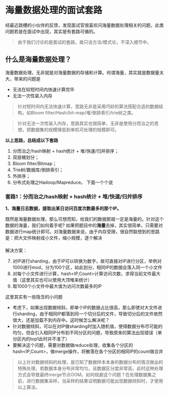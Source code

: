 # 海量数据处理的面试套路

经最近跳槽的小伙伴的反馈，发现面试官很喜欢问海量数据处理相关的问题，此类问题若是在面试中出现，其实是有套路可循的。

> 由于我们讨论的是面试的套路，故只谈方法/模式论，不深入细节中。

## 什么是海量数据处理？

海量数据处理，无非就是对海量数据的存储和计算。何谓海量，其实就是数据量太大，带来的问题是

- 无法在较短时间内快速计算完毕
- 无法一次性装入内存
> 针对短时间内无法快速计算，思路无非是采用巧妙的算法搭配合适的数据结构，如Bloom filter/Hash/bit-map/堆/倒排索引/trie树之类。

> 针对无法一次性装入内存，思路其实也很简单，无非是使用分而治之的思想，把数据集的规模降低到单机可处理的规模即可。

**以上思路，总结成以下套路**

1. 分而治之/hash映射 + hash统计 + 堆/快速/归并排序；
2. 双层桶划分；
3. Bloom filter/Bitmap；
4. Trie树/数据库/倒排索引；
5. 外排序；
6. 分布式处理之Hadoop/Mapreduce。
下面一个个说

### 套路1：分而治之/hash映射 + hash统计 + 堆/快速/归并排序

****1、海量日志数据，提取出某日访问百度次数最多的那个IP。****


既然是海量数据处理，那么可想而知，给我们的数据那就一定是海量的。针对这个数据的海量，我们如何着手呢?
如果把题目中的**海量**去掉，其实很简单，只需要对数据进行map统计即可。对海量数据来说，由于内存受限，很自然联想到的思路是：把大文件映射成小文件，缩小规模，逐个解决

#### 
解决方案：

7. 对IP进行sharding，由于IP可以转换为数字，故可直接对IP进行分区，举例对1000进行mod，分为100个区，如此划分，相同IP的数据会落入同一个小文件
8. 对每个小文件进行计算，hash<IP,Count>计算访问次数，求得当前文件最大值（这里其实也可以使用大顶堆来统计）
9. 取1000个小文件中最大值为访问次数最多的IP

这里其实有一些隐含的小问题

- 考虑下，如果出现数据倾斜，即单个IP的数据占比很高，那么即使对大文件进行sharding，由于相同IP都落到同一个切分后的文件，导致切分后的文件依然很大，还是加载不到内存中。这时候怎么解决呢？
- 针对数据倾斜，可以在对IP做sharding时加入随机值，使得数据分布尽可能的均匀，但会引入相同IP分布到不同分区的问题，导致原来的算法出现错误（单分区内的top1此时并不准了）
- 要解决这个问题，需要对数据做reduce处理，收集各个分区的hash<IP,Count>，做merge操作，将散落在各个分区的相同IP的count做合并
> 以上针对数据倾斜的处理，是已知了数据样本本身的数据分布的情况做出的特殊处理，若数据本身分布非常均匀，且数据区分度非常高，此时这种处理方式会导致最终merge节点OOM。如何规避这个问题？在处理数据集之前，进行数据集采样，当采样的结果证明数据可能出现数据倾斜时，才使用以上算法。
